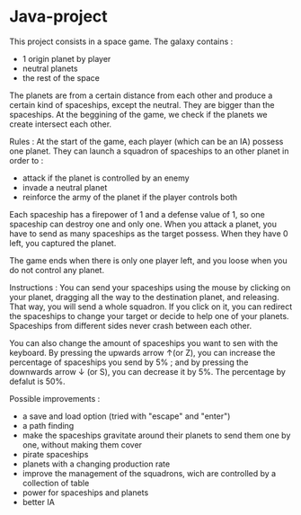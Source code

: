 # Java-project

This project consists in a space game. The galaxy contains :
- 1 origin planet by player
- neutral planets
- the rest of the space

The planets are from a certain distance from each other and produce a certain kind of spaceships, except the neutral. They are bigger than the spaceships. At the beggining of the game, we check if the planets we create intersect each other.

Rules : At the start of the game, each player (which can be an IA) possess one planet. They can launch a squadron of spaceships to an other planet in order to :
- attack if the planet is controlled by an enemy
- invade a neutral planet
- reinforce the army of the planet if the player controls both 

Each spaceship has a firepower of 1 and a defense value of 1, so one spaceship can destroy one and only one. When you attack a planet, you have to send as many spaceships as the target possess. When they have 0 left, you captured the planet. 

The game ends when there is only one player left, and you loose when you do not control any planet.


Instructions : You can send your spaceships using the mouse by clicking on your planet, dragging all the way to the destination planet, and releasing. That way, you will send a whole squadron. If you click on it, you can redirect the spaceships to change your target or decide to help one of your planets. Spaceships from different sides never crash between each other.

You can also change the amount of spaceships you want to sen with the keyboard. By pressing the upwards arrow ↑(or Z), you can increase the percentage of spaceships you send by 5% ; and by pressing the downwards arrow ↓ (or S), you can decrease it by 5%. The percentage by defalut is 50%.


Possible improvements : 
- a save and load option (tried with "escape" and "enter")
- a path finding
- make the spaceships gravitate around their planets to send them one by one, without making them cover
- pirate spaceships
- planets with a changing production rate
- improve the management of the squadrons, wich are controlled by a collection of table
- power for spaceships and planets
- better IA
